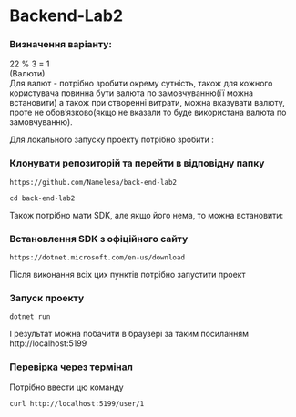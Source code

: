 # Backend-Lab2

### Визначення варіанту: 
22 % 3 = 1  
(Валюти)  
Для валют - потрібно зробити окрему сутність, також для кожного користувача повинна бути валюта по замовчуванню(її можна встановити) а також при створенні витрати, можна вказувати валюту, проте не обов’язково(якщо не вказали то буде використана валюта по замовчуванню).


Для локального запуску проекту потрібно зробити :
### Клонувати репозиторій та перейти в відповідну папку
```
https://github.com/Namelesa/back-end-lab2
```
```
cd back-end-lab2
```
Також потрібно мати SDK, але якщо його нема, то можна встановити:
### Встановлення SDK з офіційного сайту
```
https://dotnet.microsoft.com/en-us/download
```
Після виконання всіх цих пунктів потрібно запустити проект
### Запуск проекту
```
dotnet run
```
І результат можна побачити в браузері за таким посиланням http://localhost:5199
### Перевірка через термінал
Потрібно ввести цю команду
```
curl http://localhost:5199/user/1
```


